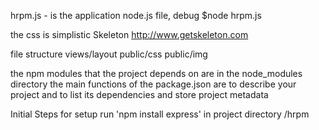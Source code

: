hrpm.js - is the application node.js file, debug $node hrpm.js

the css is simplistic Skeleton http://www.getskeleton.com

file structure
views/layout
public/css
public/img

the npm modules that the project depends on are in the node_modules directory
the main functions of the package.json are to describe your project and to list its dependencies and store project metadata

Initial Steps for setup
run 'npm install express' in project directory /hrpm

